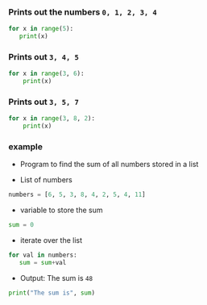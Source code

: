 ### Prints out the numbers `0, 1, 2, 3, 4`

```python
for x in range(5):
   print(x)
```

### Prints out `3, 4, 5`

```python
for x in range(3, 6):
    print(x)
```

### Prints out `3, 5, 7`

```python
for x in range(3, 8, 2):
    print(x)
```
    
### example

- Program to find the sum of all numbers stored in a list

- List of numbers

```python
numbers = [6, 5, 3, 8, 4, 2, 5, 4, 11]
```
- variable to store the sum

```python
sum = 0
```

- iterate over the list

```python
for val in numbers:
   sum = sum+val
```
- Output: The sum is `48`

```python
print("The sum is", sum)
```
